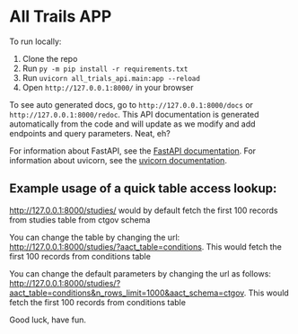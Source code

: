 # All Trails APP

To run locally:

1. Clone the repo
2. Run `py -m pip install -r requirements.txt`
3. Run `uvicorn all_trials_api.main:app --reload`
4. Open `http://127.0.0.1:8000/` in your browser

To see auto generated docs, go to `http://127.0.0.1:8000/docs` or `http://127.0.0.1:8000/redoc`.
This API documentation is generated automatically from the code and will update as we modify and add endpoints and query parameters. Neat, eh?

For information about FastAPI, see the [FastAPI documentation](https://fastapi.tiangolo.com/).
For information about uvicorn, see the [uvicorn documentation](https://www.uvicorn.org/).


## Example usage of a quick table access lookup:

http://127.0.0.1:8000/studies/ would by default fetch the first 100 records from studies table from ctgov schema

You can change the table by changing the url:
http://127.0.0.1:8000/studies/?aact_table=conditions. This would fetch the first 100 records from conditions table

You can change the default parameters by changing the url as follows:
http://127.0.0.1:8000/studies/?aact_table=conditions&n_rows_limit=1000&aact_schema=ctgov. This would fetch the first 100 records from conditions table

Good luck, have fun.